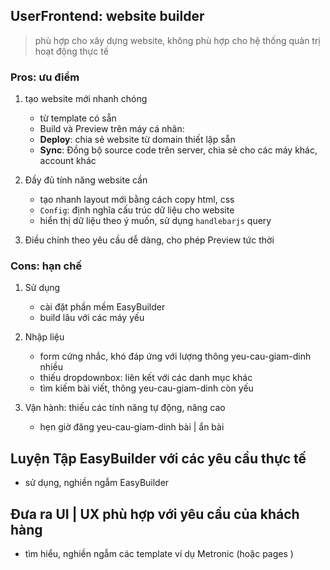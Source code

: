

## UserFrontend: website builder
> phù hợp cho xây dựng website, không phù hợp cho hệ thống quản trị hoạt động thực tế

### Pros: ưu điểm 
1. tạo website mới nhanh chóng
    - từ template có sẵn
    - Build và Preview trên máy cá nhân: 
    - **Deploy**: chia sẻ website từ domain thiết lập sẵn 
    - **Sync**: Đồng bộ source code trên server, chia sẻ cho các máy khác, account khác

1. Đầy đủ tính năng website cần
    - tạo nhanh layout mới bằng cách copy html, css
    - `Config`: định nghĩa cấu trúc dữ liệu cho website 
    - hiển thị dữ liệu theo ý muốn, sử dụng `handlebarjs` query

1. Điều chỉnh theo yêu cầu dễ dàng, cho phép Preview tức thời

### Cons: hạn chế    

1. Sử dụng
    - cài đặt phần mềm EasyBuilder
    - build lâu với các máy yếu
1. Nhập liệu
    - form cứng nhắc, khó đáp ứng với lượng thông yeu-cau-giam-dinh nhiều
    - thiếu dropdownbox: liên kết với các danh mục khác
    - tìm kiếm bài viết, thông yeu-cau-giam-dinh còn yếu

1. Vận hành: thiếu các tính năng tự động, nâng cao
    - hẹn giờ đăng yeu-cau-giam-dinh bài | ẩn bài



## Luyện Tập EasyBuilder với các yêu cầu thực tế
- sử dụng, nghiền ngẫm EasyBuilder 

## Đưa ra UI | UX phù hợp với yêu cầu của khách hàng
- tìm hiểu, nghiền ngẫm các template ví dụ Metronic (hoặc pages )
